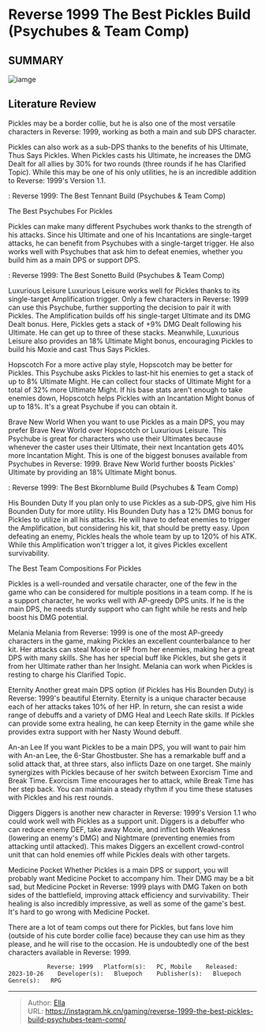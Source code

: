 # Reverse 1999 The Best Pickles Build (Psychubes &amp; Team Comp)


## SUMMARY 

![iamge](https://static1.srcdn.com/wordpress/wp-content/uploads/2023/11/reverse-1999-the-best-pickles-build-psychubes-team-comp.jpg)

## Literature Review

Pickles may be a border collie, but he is also one of the most versatile characters in Reverse: 1999, working as both a main and sub DPS character.





Pickles can also work as a sub-DPS thanks to the benefits of his Ultimate, Thus Says Pickles. When Pickles casts his Ultimate, he increases the DMG Dealt for all allies by 30% for two rounds (three rounds if he has Clarified Topic). While this may be one of his only utilities, he is an incredible addition to Reverse: 1999&#39;s Version 1.1.




 : Reverse 1999: The Best Tennant Build (Psychubes &amp; Team Comp)


 The Best Psychubes For Pickles 
          

Pickles can make many different Psychubes work thanks to the strength of his attacks. Since his Ultimate and one of his Incantations are single-target attacks, he can benefit from Psychubes with a single-target trigger. He also works well with Psychubes that ask him to defeat enemies, whether you build him as a main DPS or support DPS.

 : Reverse 1999: The Best Sonetto Build (Psychubes &amp; Team Comp)

Luxurious Leisure
Luxurious Leisure works well for Pickles thanks to its single-target Amplification trigger. Only a few characters in Reverse: 1999 can use this Psychube, further supporting the decision to pair it with Pickles. The Amplification builds off his single-target Ultimate and its DMG Dealt bonus. Here, Pickles gets a stack of &#43;9% DMG Dealt following his Ultimate. He can get up to three of these stacks. Meanwhile, Luxurious Leisure also provides an 18% Ultimate Might bonus, encouraging Pickles to build his Moxie and cast Thus Says Pickles.




Hopscotch
For a more active play style, Hopscotch may be better for Pickles. This Psychube asks Pickles to last-hit his enemies to get a stack of up to 8% Ultimate Might. He can collect four stacks of Ultimate Might for a total of 32% more Ultimate Might. If his base stats aren&#39;t enough to take enemies down, Hopscotch helps Pickles with an Incantation Might bonus of up to 18%. It&#39;s a great Psychube if you can obtain it.

Brave New World
When you want to use Pickles as a main DPS, you may prefer Brave New World over Hopscotch or Luxurious Leisure. This Psychube is great for characters who use their Ultimates because whenever the caster uses their Ultimate, their next Incantation gets 40% more Incantation Might. This is one of the biggest bonuses available from Psychubes in Reverse: 1999. Brave New World further boosts Pickles&#39; Ultimate by providing an 18% Ultimate Might bonus.

 : Reverse 1999: The Best Bkornblume Build (Psychubes &amp; Team Comp)

His Bounden Duty
If you plan only to use Pickles as a sub-DPS, give him His Bounden Duty for more utility. His Bounden Duty has a 12% DMG bonus for Pickles to utilize in all his attacks. He will have to defeat enemies to trigger the Amplification, but considering his kit, that should be pretty easy. Upon defeating an enemy, Pickles heals the whole team by up to 120% of his ATK. While this Amplification won&#39;t trigger a lot, it gives Pickles excellent survivability.






 The Best Team Compositions For Pickles 
         



Pickles is a well-rounded and versatile character, one of the few in the game who can be considered for multiple positions in a team comp. If he is a support character, he works well with AP-greedy DPS units. If he is the main DPS, he needs sturdy support who can fight while he rests and help boost his DMG potential.




Melania
Melania from Reverse: 1999 is one of the most AP-greedy characters in the game, making Pickles an excellent counterbalance to her kit. Her attacks can steal Moxie or HP from her enemies, making her a great DPS with many skills. She has her special buff like Pickles, but she gets it from her Ultimate rather than her Insight. Melania can work when Pickles is resting to charge his Clarified Topic.

Eternity
Another great main DPS option (if Pickles has His Bounden Duty) is Reverse: 1999&#39;s beautiful Eternity. Eternity is a unique character because each of her attacks takes 10% of her HP. In return, she can resist a wide range of debuffs and a variety of DMG Heal and Leech Rate skills. If Pickles can provide some extra healing, he can keep Eternity in the game while she provides extra support with her Nasty Wound debuff.




An-an Lee
If you want Pickles to be a main DPS, you will want to pair him with An-an Lee, the 6-Star Ghostbuster. She has a remarkable buff and a solid attack that, at three stars, also inflicts Daze on one target. She mainly synergizes with Pickles because of her switch between Exorcism Time and Break Time. Exorcism Time encourages her to attack, while Break Time has her step back. You can maintain a steady rhythm if you time these statuses with Pickles and his rest rounds.

Diggers
Diggers is another new character in Reverse: 1999&#39;s Version 1.1 who could work well with Pickles as a support unit. Diggers is a debuffer who can reduce enemy DEF, take away Moxie, and inflict both Weakness (lowering an enemy&#39;s DMG) and Nightmare (preventing enemies from attacking until attacked). This makes Diggers an excellent crowd-control unit that can hold enemies off while Pickles deals with other targets.

Medicine Pocket
Whether Pickles is a main DPS or support, you will probably want Medicine Pocket to accompany him. Their DMG may be a bit sad, but Medicine Pocket in Reverse: 1999 plays with DMG Taken on both sides of the battlefield, improving attack efficiency and survivability. Their healing is also incredibly impressive, as well as some of the game&#39;s best. It&#39;s hard to go wrong with Medicine Pocket.




There are a lot of team comps out there for Pickles, but fans love him (outside of his cute border collie face) because they can use him as they please, and he will rise to the occasion. He is undoubtedly one of the best characters available in Reverse: 1999.

               Reverse: 1999   Platform(s):   PC, Mobile    Released:   2023-10-26    Developer(s):   Bluepoch    Publisher(s):   Bluepoch    Genre(s):   RPG      

---

> Author: [Ella](https://instagram.hk.cn/)  
> URL: https://instagram.hk.cn/gaming/reverse-1999-the-best-pickles-build-psychubes-team-comp/  

